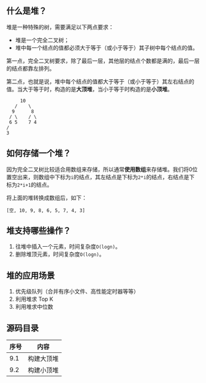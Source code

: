 ## 什么是堆？

堆是一种特殊的树，需要满足以下两点要求：

* 堆是一个完全二叉树；
* 堆中每一个结点的值都必须大于等于（或小于等于）其子树中每个结点的值。

第一点，完全二叉树要求，除了最后一层，其他层的结点个数都是满的，最后一层的结点都靠左排列。

第二点，也就是说，堆中每个结点的值都大于等于（或小于等于）其左右结点的值。当大于等于时，构造的是**大顶堆**，当小于等于时构造的是**小顶堆**。

```
     10
   /    \
  9      8
 / \    / \
 6 5    7 4
/ 
3
```

## 如何存储一个堆？

因为完全二叉树比较适合用数组来存储，所以通常**使用数组**来存储堆。我们将0位置空出来，则数组中下标为`i`的结点，其左结点是下标为`2*i`的结点，右结点是下标为`2*i+1`的结点。

将上面的堆转换成数组后，如下：

```
[空, 10, 9, 8, 6, 5, 7, 4, 3]
```

## 堆支持哪些操作？

1. 往堆中插入一个元素，时间复杂度`O(logn)`。
2. 删除堆顶元素，时间复杂度`O(logn)`。

## 堆的应用场景

1. 优先级队列（合并有序小文件、高性能定时器等等）
2. 利用堆求 Top K
3. 利用堆求中位数

## 源码目录

序号 | 内容
---- | ----
9.1 | 构建大顶堆
9.2 | 构建小顶堆


